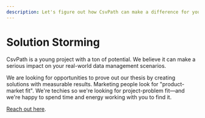 ```yaml
---
description: Let's figure out how CsvPath can make a difference for your use case.
---
```


# Solution Storming

CsvPath is a young project with a ton of potential. We believe it can make a serious impact on your real-world data management scenarios.&#x20;

We are looking for opportunities to prove out our thesis by creating solutions with measurable results. Marketing people look for "product-market fit". We're techies so we're looking for project-problem fit—and we're happy to spend time and energy working with you to find it.&#x20;

[Reach out here](../../getting-started/get-help.md).
